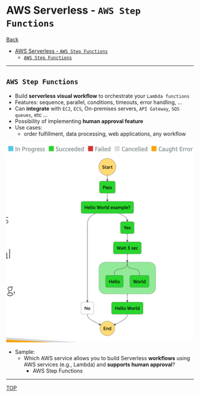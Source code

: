 # AWS Serverless - `AWS Step Functions`

[Back](../../index.md)

- [AWS Serverless - `AWS Step Functions`](#aws-serverless---aws-step-functions)
  - [`AWS Step Functions`](#aws-step-functions)

---

## `AWS Step Functions`

- Build **serverless visual workflow** to orchestrate your `Lambda functions`
- Features: sequence, parallel, conditions, timeouts, error handling, …
- Can **integrate** with `EC2`, `ECS`, On-premises servers, `API Gateway`, `SQS queues`, etc …
- Possibility of implementing **human approval feature**
- Use cases:
  - order fulfillment, data processing, web applications, any workflow

![step_functions_example](./pic/step_functions_example.png)

- Sample:
  - Which AWS service allows you to build Serverless **workflows** using AWS services (e.g., Lambda) and **supports human approval**?
    - AWS Step Functions

---

[TOP](#aws-serverless---aws-step-functions)
